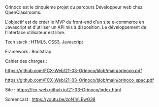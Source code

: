 Orinoco est le cinquième projet du parcours Développeur web chez OpenClassrooms.

L'objectif est de créer le MVP du front-end d'un site e-commerce en Javascript et d'utiliser un API mis à disposition. Le développement de l'interface utilisateur est libre.

Tech stack : HTML5, CSS3, Javascript

Framework : Bootstrap

Cahier des charges : 

  https://github.com/FCX-Web/21-03-Orinoco/blob/main/orinoco.pdf
  
  https://github.com/FCX-Web/21-03-Orinoco/blob/main/orinoco_spec.pdf
  

Site : https://fcx-web.github.io/21-03-Orinoco/index.html

Screencast : https://youtu.be/zpN1nLEwG38 


